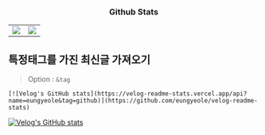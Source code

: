 <!--
**donghyuun/donghyuun** is a ✨ _special_ ✨ repository because its `README.md` (this file) appears on your GitHub profile.

Here are some ideas to get you started:

- 🔭 I’m currently working on ...
- 🌱 I’m currently learning ...
- 👯 I’m looking to collaborate on ...
- 🤔 I’m looking for help with ...
- 💬 Ask me about ...
- 📫 How to reach me: ...
- 😄 Pronouns: ...
- ⚡ Fun fact: ...
-->

<h3 align="center">Github Stats</h3>
<table>
  <tr>
    <td width="50%">
      <img src = "https://github-readme-stats-git-masterrstaa-rickstaa.vercel.app/api?username=donghyuun&show_icons=true&hide_border=true" align="center"/>
    </td>
    <td width="50%">
      <img src = "https://github-readme-stats-git-masterrstaa-rickstaa.vercel.app/api/top-langs/?username=donghyuun&layout=compact&hide_border=true&langs_count=6&hide=html,css" align="center"/>
    </td>
  </tr>
</table>  

## 특정태그를 가진 최신글 가져오기
> Option : ```&tag```
```
[![Velog's GitHub stats](https://velog-readme-stats.vercel.app/api?name=eungyeole&tag=github)](https://github.com/eungyeole/velog-readme-stats)
```
[![Velog's GitHub stats](https://velog-readme-stats.vercel.app/api?name=eungyeole&tag=github)](https://github.com/eungyeole/velog-readme-stats)
